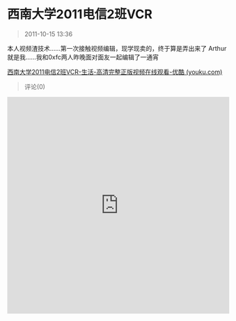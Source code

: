 # 西南大学2011电信2班VCR

> 2011-10-15 13:36

本人视频渣技术……第一次接触视频编辑，现学现卖的，终于算是弄出来了 Arthur就是我……我和0xfc两人昨晚面对面友一起编辑了一通宵

[西南大学2011电信2班VCR-生活-高清完整正版视频在线观看-优酷 (youku.com)](https://v.youku.com/v_show/id_XMzEyOTEzMTQw.html)

> 评论(0)

<iframe 
height=498 
width=510 
src='https://v.youku.com/v_show/id_XMzEyOTEzMTQw.html' 
frameborder=0 
allowfullscreen>
</iframe>
